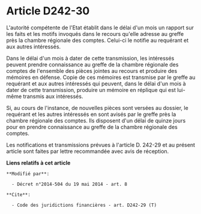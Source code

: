 # Article D242-30

L'autorité compétente de l'Etat établit dans le délai d'un mois un rapport sur les faits et les motifs invoqués dans le
recours qu'elle adresse au greffe près la chambre régionale des comptes. Celui-ci le notifie au requérant et aux autres
intéressés. 

Dans le délai d'un mois à dater de cette transmission, les intéressés peuvent prendre connaissance au greffe de la chambre
régionale des comptes de l'ensemble des pièces jointes au recours et produire des mémoires en défense. Copie de ces mémoires
est transmise par le greffe au requérant et aux autres intéressés qui peuvent, dans le délai d'un mois à dater de cette
transmission, produire un mémoire en réplique qui est lui-même transmis aux intéressés. 

Si, au cours de l'instance, de nouvelles pièces sont versées au dossier, le requérant et les autres intéressés en sont avisés
par le greffe près la chambre régionale des comptes. Ils disposent d'un délai de quinze jours pour en prendre connaissance au
greffe de la chambre régionale des comptes. 

Les notifications et transmissions prévues à l'article D. 242-29 et au présent article sont faites par lettre recommandée
avec avis de réception.

**Liens relatifs à cet article**

	**Modifié par**:

	  - Décret n°2014-504 du 19 mai 2014 - art. 8

	**Cite**:

	  - Code des juridictions financières - art. D242-29 (T)
